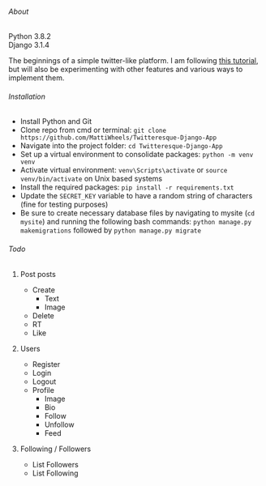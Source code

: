 ###### About

Python 3.8.2<br>
Django 3.1.4

The beginnings of a simple twitter-like platform. I am following [this tutorial](https://youtu.be/f1R_bykXHGE), but will also be experimenting with other features and various ways to implement them.

###### Installation

- Install Python and Git
- Clone repo from cmd or terminal: `git clone https://github.com/MattiWheels/Twitteresque-Django-App`
- Navigate into the project folder: `cd Twitteresque-Django-App`
- Set up a virtual environment to consolidate packages: `python -m venv venv`
- Activate virtual environment: `venv\Scripts\activate` or `source venv/bin/activate` on Unix based systems
- Install the required packages: `pip install -r requirements.txt`
- Update the `SECRET_KEY` variable to have a random string of characters (fine for testing purposes)
- Be sure to create necessary database files by navigating to mysite (`cd mysite`) and running the following bash commands: `python manage.py makemigrations` followed by `python manage.py migrate`

###### Todo

1. Post posts
    - Create
        - Text
        - Image
    - Delete
    - RT
    - Like

2. Users
    - Register
    - Login
    - Logout
    - Profile
        - Image
        - Bio
        - Follow
        - Unfollow
        - Feed

3. Following / Followers
    - List Followers
    - List Following
